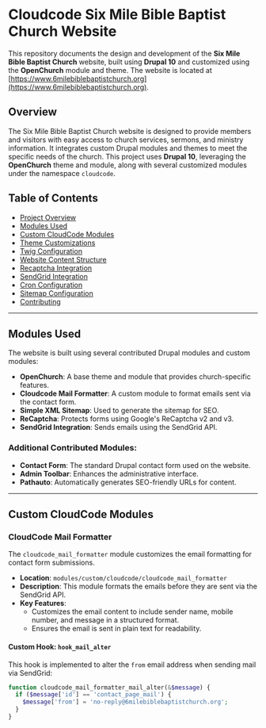 # Cloudcode Six Mile Bible Baptist Church Website

This repository documents the design and development of the **Six Mile Bible Baptist Church** website, built using **Drupal 10** and customized using the **OpenChurch** module and theme. The website is located at [https://www.6milebiblebaptistchurch.org](https://www.6milebiblebaptistchurch.org).

## Overview

The Six Mile Bible Baptist Church website is designed to provide members and visitors with easy access to church services, sermons, and ministry information. It integrates custom Drupal modules and themes to meet the specific needs of the church. This project uses **Drupal 10**, leveraging the **OpenChurch** theme and module, along with several customized modules under the namespace `cloudcode`.

## Table of Contents

- [Project Overview](#overview)
- [Modules Used](#modules-used)
- [Custom CloudCode Modules](#custom-cloudcode-modules)
- [Theme Customizations](#theme-customizations)
- [Twig Configuration](#twig-configuration)
- [Website Content Structure](#website-content-structure)
- [Recaptcha Integration](#recaptcha-integration)
- [SendGrid Integration](#sendgrid-integration)
- [Cron Configuration](#cron-configuration)
- [Sitemap Configuration](#sitemap-configuration)
- [Contributing](#contributing)

---

## Modules Used

The website is built using several contributed Drupal modules and custom modules:

- **OpenChurch**: A base theme and module that provides church-specific features.
- **Cloudcode Mail Formatter**: A custom module to format emails sent via the contact form.
- **Simple XML Sitemap**: Used to generate the sitemap for SEO.
- **ReCaptcha**: Protects forms using Google's ReCaptcha v2 and v3.
- **SendGrid Integration**: Sends emails using the SendGrid API.

### Additional Contributed Modules:

- **Contact Form**: The standard Drupal contact form used on the website.
- **Admin Toolbar**: Enhances the administrative interface.
- **Pathauto**: Automatically generates SEO-friendly URLs for content.

---

## Custom CloudCode Modules

### CloudCode Mail Formatter
The `cloudcode_mail_formatter` module customizes the email formatting for contact form submissions.

- **Location**: `modules/custom/cloudcode/cloudcode_mail_formatter`
- **Description**: This module formats the emails before they are sent via the SendGrid API.
- **Key Features**:
  - Customizes the email content to include sender name, mobile number, and message in a structured format.
  - Ensures the email is sent in plain text for readability.

#### Custom Hook: `hook_mail_alter`
This hook is implemented to alter the `from` email address when sending mail via SendGrid:

```php
function cloudcode_mail_formatter_mail_alter(&$message) {
  if ($message['id'] == 'contact_page_mail') {
    $message['from'] = 'no-reply@6milebiblebaptistchurch.org';
  }
}
